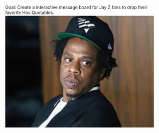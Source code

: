 Goal: Create a interactive message board for Jay Z fans to drop their favorite Hov Quotables.
![alt tag](hov.png)
